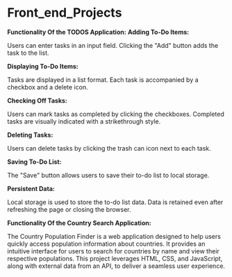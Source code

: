# Front_end_Projects

**Functionality Of the TODOS Application:**
**Adding To-Do Items:**

Users can enter tasks in an input field.
Clicking the "Add" button adds the task to the list.

**Displaying To-Do Items:**

Tasks are displayed in a list format.
Each task is accompanied by a checkbox and a delete icon.

**Checking Off Tasks:**

Users can mark tasks as completed by clicking the checkboxes.
Completed tasks are visually indicated with a strikethrough style.

**Deleting Tasks:**

Users can delete tasks by clicking the trash can icon next to each task.

**Saving To-Do List:**

The "Save" button allows users to save their to-do list to local storage.

**Persistent Data:**

Local storage is used to store the to-do list data.
Data is retained even after refreshing the page or closing the browser.


**Functionality Of the Country Search Application:**

The Country Population Finder is a web application designed to help users quickly access population information about countries. It provides an intuitive interface for users to search for countries by name and view their respective populations. This project leverages HTML, CSS, and JavaScript, along with external data from an API, to deliver a seamless user experience.
